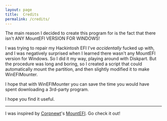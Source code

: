 ```yaml
---
layout: page
title:  Credits
permalink: /credits/
---
```


The main reason I decided to create this program for is the fact that there isn't ANY MountEFI VERSION FOR WINDOWS! 

I was trying to repair my Hackintosh EFI I've _accidentally_ fucked up with, and I was negatively surprised when I learned there wasn't any MountEFI version for Windows. So I did it my way, playing around with Diskpart. But the procedure was long and boring, so I created a script that could automatically mount the partition, and then slightly modified it to make WinEFIMounter.

I hope that with WinEFIMounter you can save the time you would have spent downloading a 3rd-party program.

I hope you find it useful.

____________________________________
I was inspired by [Corpnewt](https://github.com/corpnewt)'s [MountEFI](https://github.com/corpnewt/MountEFI). Go check it out!
